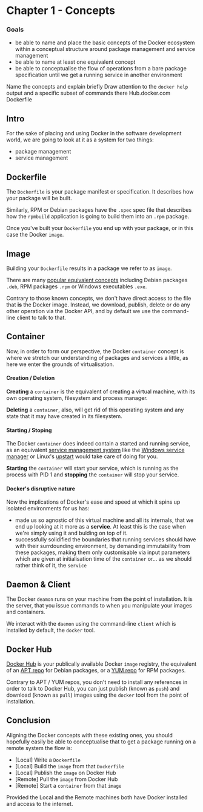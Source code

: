 # Chapter 1 - Concepts

### Goals

- be able to name and place the basic concepts of the Docker ecosystem within a conceptual structure around package management and service management
- be able to name at least one equivalent concept
- be able to conceptualise the flow of operations from a bare package specification until we get a running service in another environment

Name the concepts and explain briefly
Draw attention to the `docker help` output and a specific subset of commands there
Hub.docker.com
Dockerfile

## Intro

For the sake of placing and using Docker in the software development world, we are going to look at it as a system for two things:

- package management
- service management

## Dockerfile

The `Dockerfile` is your package manifest or specification. It describes how your package will be built.

Similarly, RPM or Debian packages have the `.spec` spec file that describes how the `rpmbuild` application is going to build them into an `.rpm` package.

Once you've built your `Dockerfile` you end up with your package, or in this case the Docker `image`.

## Image

Building your `Dockerfile` results in a package we refer to as `image`.

There are many [popular equivalent concepts](https://en.wikipedia.org/wiki/List_of_software_package_management_systems#Windows) including Debian packages `.deb`, RPM packages `.rpm` or Windows executables `.exe`.

Contrary to those known concepts, we don't have direct access to the file that **is** the Docker image. Instead, we download, publish, delete or do any other operation via the Docker API, and by default we use the command-line client to talk to that.

## Container

Now, in order to form our perspective, the Docker `container` concept is where we stretch our understanding of packages and services a little, as here we enter the grounds of virtualisation.

#### Creation / Deletion

**Creating** a `container` is the equivalent of creating a virtual machine, with its own operating system, filesystem and process manager.

**Deleting** a `container`, also, will get rid of this operating system and any state that it may have created in its filesystem.

#### Starting / Stoping

The Docker `container` does indeed contain a started and running service, as an equivalent [service management system](https://en.wikipedia.org/wiki/Operating_system_service_management) like the [Windows service manager](http://tools.sysprogs.org/srvman/) or Linux's [upstart](http://upstart.ubuntu.com/) would take care of doing for you.

**Starting** the `container` will start your service, which is running as the process with PID 1 and **stopping** the `container` will stop your service.

#### Docker's disruptive nature

Now the implications of Docker's ease and speed at which it spins up isolated environments for us has:

- made us so agnostic of this virtual machine and all its internals, that we end up looking at it more as a **service**. At least this is the case when we're simply using it and bulding on top of it.
- successfully solidified the boundaries that running services should have with their surrdounding environment, by demanding immutability from these packages, making them only customisable via input parameters which are given at initialisation time of the `container` or... as we should rather think of it, the `service`

## Daemon & Client

The Docker `deamon` runs on your machine from the point of installation. It is the server, that you issue commands to when you manipulate your images and containers.

We interact with the `daemon` using the command-line `client` which is installed by default, the `docker` tool.

## Docker Hub

[Docker Hub](http://hub.docker.com/) is your publically available Docker `image` registry, the equivalent of an [APT repo](https://www.ubuntuupdates.org/ppa/canonical_partner) for Debian packages, or a [YUM repo](http://dl.fedoraproject.org/pub/epel/) for RPM packages.

Contrary to APT / YUM repos, you don't need to install any references in order to talk to Docker Hub, you can just publish (known as `push`) and download (known as `pull`) images using the `docker` tool from the point of installation.

## Conclusion

Aligning the Docker concepts with these existing ones, you should hopefully easily be able to conceptualise that to get a package running on a remote system the flow is:

- [Local] Write a `Dockerfile`
- [Local] Build the `image` from that `Dockerfile`
- [Local] Publish the `image` on Docker Hub
- [Remote] Pull the `image` from Docker Hub
- [Remote] Start a `container` from that `image`

Provided the Local and the Remote machines both have Docker installed and access to the internet.
